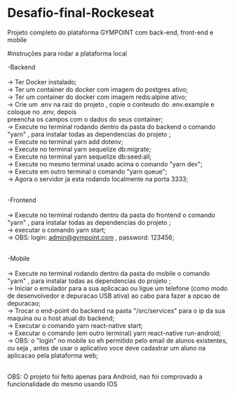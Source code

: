 # Desafio-final-Rockeseat
Projeto completo do plataforma GYMPOINT com back-end, front-end e mobile 

#instruções para rodar a plataforma local

 -Backend<br/><br/>
  -> Ter Docker instalado; <br/>
  -> Ter um container do docker com imagem do postgres ativo;<br/>
  -> Ter um container do docker com imagem redis:alpine ativo;<br/>
  -> Crie um .env na raiz do projeto , copie o conteudo do .env.example e coloque no .env, depois <br/>
     preencha os campos com o dados do seus container;<br/>
  -> Execute no terminal rodando dentro da pasta do backend o comando "yarn" , para instalar todas as dependencias do projeto ;<br/>
  -> Execute no terminal yarn add dotenv;<br/>
  -> Execute no terminal yarn sequelize db:migrate;<br/>
  -> Execute no terminal yarn sequelize db:seed:all;<br/>
  -> Execute no mesmo terminal usado acima o comando "yarn dev";<br/>
  -> Execute em outro terminal o comando "yarn queue";<br/>
  -> Agora o servidor ja esta rodando localmente na porta 3333;<br/><br/>
  
  -Frontend <br/><br/>
  -> Execute no terminal rodando dentro da pasta do frontend o comando "yarn" , para instalar todas as dependencias do projeto ;<br/>
  -> executar o comando yarn start;<br/>
  -> OBS: login: admin@gympoint.com , password: 123456;<br/><br/>
  
  -Mobile <br/><br/>
  -> Execute no terminal rodando dentro da pasta do mobile o comando "yarn" , para instalar todas as dependencias do projeto ;<br/>
  -> Iniciar o emulador para a sua aplicacao ou ligue um telefone (como modo de desenvolvedor e depuracao USB ativa) ao cabo para fazer a opcao de depuracao;<br/>
  -> Trocar o end-point do backend na pasta "/src/services" para o ip da sua maquina ou o host atual do backend;<br/>
  -> Executar o comando yarn react-native start;<br/>
  -> Executar o comando (em outro terminal) yarn react-native run-android;<br/>
  -> OBS: o "login" no mobile so eh permitido pelo email de alunos existentes, ou seja , antes de usar o aplicativo voce deve cadastrar um aluno na aplicacao pela plataforma web;<br/><br/>
  
  
  OBS: O projeto foi feito apenas para Android, nao foi comprovado a funcionalidade do mesmo usando IOS

